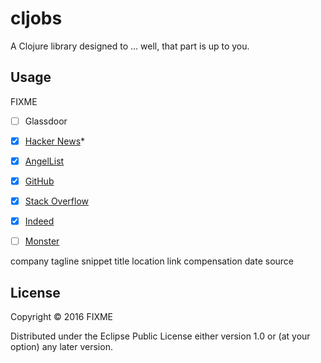 # cljobs

A Clojure library designed to ... well, that part is up to you.

## Usage

FIXME


* [ ] Glassdoor
* [x] [Hacker News](https://news.ycombinator.com/item?id=12627852)*
* [x] [AngelList](https://angel.co/jobs)
* [x] [GitHub](https://jobs.github.com/)
* [x] [Stack Overflow](stackoverflow.com/jobs)
* [x] [Indeed](www.indeed.com/jobs)
* [ ] [Monster](https://www.monster.com/jobs)


company
tagline
snippet
title
location
link
compensation
date
source


## License

Copyright © 2016 FIXME

Distributed under the Eclipse Public License either version 1.0 or (at
your option) any later version.
